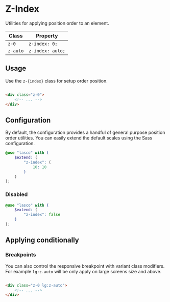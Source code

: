 # Z-Index

Utilities for applying position order to an element.

| Class    | Property         |
|----------|------------------|
| `z-0`    | `z-index: 0;`    |
| `z-auto` | `z-index: auto;` |

## Usage

Use the `z-{index}` class for setup order position.

```html

<div class="z-0">
    <!-- ... -->
</div>
```

## Configuration

By default, the configuration provides a handful of general purpose position order utilities. You can easily extend the
default scales using the Sass configuration.

```scss
@use "lasco" with (
    $extend: (
        "z-index": (
            10: 10
        )
    )
);
```

### Disabled

```scss
@use "lasco" with (
    $extend: (
        "z-index": false
    )
);
```

## Applying conditionally

### Breakpoints

You can also control the responsive breakpoint with variant class modifiers. For example `lg:z-auto` will be only apply
on large screens size and above.

```html

<div class="z-0 lg:z-auto">
    <!-- ... -->
</div>
```
